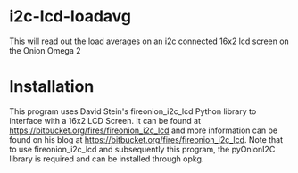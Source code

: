 # i2c-lcd-loadavg
This will read out the load averages on an i2c connected 16x2 lcd screen on the Onion Omega 2

# Installation
This program uses David Stein's fireonion_i2c_lcd Python library to interface with a 16x2 LCD Screen.
It can be found at https://bitbucket.org/fires/fireonion_i2c_lcd and more information can be found on
his blog at https://bitbucket.org/fires/fireonion_i2c_lcd. Note that to use fireonion_i2c_lcd and subsequently
this program, the pyOnionI2C library is required and can be installed through opkg.
